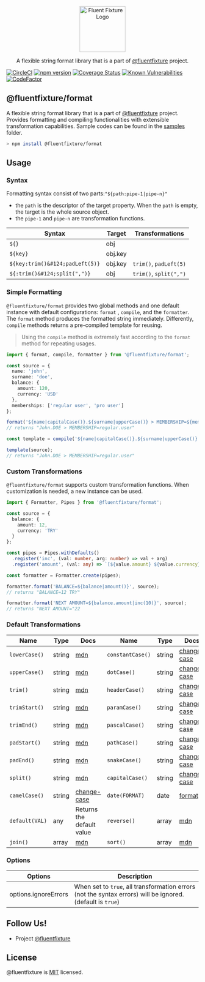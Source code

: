 <p align="center">
  <a href="https://github.com/fluentfixture" target="blank"><img src="https://i.imgur.com/qLGGhTh.jpg" width="120" alt="Fluent Fixture Logo" /></a>
</p>

<p align="center">A flexible string format library that is a part of <a href="https://github.com/fluentfixture">@fluentfixture</a> project.</p>

[![CircleCI](https://circleci.com/gh/fluentfixture/fluentfixture/tree/main.svg?style=svg)](https://circleci.com/gh/fluentfixture/fluentfixture/tree/main)
[![npm version](https://badge.fury.io/js/@fluentfixture%2Fformat.svg)](https://badge.fury.io/js/@fluentfixture%2Fformat)
[![Coverage Status](https://coveralls.io/repos/github/fluentfixture/fluentfixture/badge.svg?branch=main)](https://coveralls.io/github/fluentfixture/fluentfixture?branch=main)
[![Known Vulnerabilities](https://snyk.io/test/github/fluentfixture/fluentfixture/badge.svg)](https://snyk.io/test/github/fluentfixture/fluentfixture)
[![CodeFactor](https://www.codefactor.io/repository/github/fluentfixture/fluentfixture/badge)](https://www.codefactor.io/repository/github/fluentfixture/fluentfixture)

## @fluentfixture/format

A flexible string format library that is a part of [@fluentfixture](https://github.com/fluentfixture) project. Provides
formatting and compiling functionalities with extensible transformation capabilities. Sample codes can be found in
the [samples](https://github.com/fluentfixture/fluentfixture/tree/main/sample/format) folder.

```bash
> npm install @fluentfixture/format
```

## Usage

### Syntax

Formatting syntax consist of two parts:`"${path:pipe-1|pipe-n}"`

- the `path` is the descriptor of the target property. When the `path` is empty, the target is the whole source object.
- the `pipe-1` and `pipe-n` are transformation functions.

| Syntax                          | Target    | Transformations        |
|---------------------------------|-----------|------------------------|
| `${}`                           | obj       |                        |
| `${key}`                        | obj.key   |                        |
| `${key:trim()&#124;padLeft(5)}` | obj.key   | `trim()`, `padLeft(5)` |
| `${:trim()&#124;split(",")}`    | obj       | `trim()`, `split(",")` |

### Simple Formatting

`@fluentfixture/format` provides two global methods and one default instance with default configurations: `format`
, `compile`, and the `formatter`. The `format` method produces
the formatted string immediately. Differently, `compile` methods returns a pre-compiled template for reusing.

> Using the `compile` method is extremely fast according to the `format` method for repeating usages.

```typescript
import { format, compile, formatter } from '@fluentfixture/format';

const source = {
  name: 'john',
  surname: 'doe',
  balance: {
    amount: 120,
    currency: 'USD'
  },
  memberships: ['regular user', 'pro user']
};

format('${name|capitalCase()}.${surname|upperCase()} > MEMBERSHIP=${memberships.0|dotCase()}', source);
// returns "John.DOE > MEMBERSHIP=regular.user"

const template = compile('${name|capitalCase()}.${surname|upperCase()} > MEMBERSHIP=${memberships.0|dotCase()}');

template(source);
// returns "John.DOE > MEMBERSHIP=regular.user"
```

### Custom Transformations

`@fluentfixture/format` supports custom transformation functions. When customization is needed, a new instance can be
used.

```typescript
import { Formatter, Pipes } from '@fluentfixture/format';

const source = {
  balance: {
    amount: 12, 
    currency: 'TRY'
  }
};

const pipes = Pipes.withDefaults()
  .register('inc', (val: number, arg: number) => val + arg)
  .register('amount', (val: any) => `[${value.amount} ${value.currency}]`);

const formatter = Formatter.create(pipes);

formatter.format('BALANCE=${balance|amount()}', source);
// returns "BALANCE=12 TRY"

formatter.format('NEXT AMOUNT=${balance.amount|inc(10)}', source);
// returns "NEXT AMOUNT="22
```

### Default Transformations

| Name            | Type   | Docs                       | Name             | Type     | Docs                       |
|-----------------|--------|----------------------------|------------------|----------|----------------------------|
| `lowerCase()`   | string | [mdn][mdn-string]          | `constantCase()` | string   | [change-case][change-case] |
| `upperCase()`   | string | [mdn][mdn-string]          | `dotCase()`      | string   | [change-case][change-case] |
| `trim()`        | string | [mdn][mdn-string]          | `headerCase()`   | string   | [change-case][change-case] |
| `trimStart()`   | string | [mdn][mdn-string]          | `paramCase()`    | string   | [change-case][change-case] |
| `trimEnd()`     | string | [mdn][mdn-string]          | `pascalCase()`   | string   | [change-case][change-case] |
| `padStart()`    | string | [mdn][mdn-string]          | `pathCase()`     | string   | [change-case][change-case] |
| `padEnd()`      | string | [mdn][mdn-string]          | `snakeCase()`    | string   | [change-case][change-case] |
| `split()`       | string | [mdn][mdn-string]          | `capitalCase()`  | string   | [change-case][change-case] |
| `camelCase()`   | string | [change-case][change-case] | `date(FORMAT)`   | date     | [format][day-js]           |
| `default(VAL)`  | any    | Returns the default value  | `reverse()`      | array    | [mdn][mdn-array]           |
| `join()`        | array  | [mdn][mdn-array]           | `sort()`         | array    | [mdn][mdn-array]           |

### Options

| Options              | Description                                                                                                |
|----------------------|------------------------------------------------------------------------------------------------------------|
| options.ignoreErrors | When set to `true`, all transformation errors (not the syntax errors) will be ignored. (default is `true`) |

## Follow Us!

- Project [@fluentfixture](https://github.com/fluentfixture)

## License

@fluentfixture is [MIT](https://github.com/fluentfixture/fluentfixture/blob/main/LICENSE) licensed.

[change-case]: https://www.npmjs.com/package/change-case
[day-js]: https://day.js.org/docs/en/display/format
[mdn-string]: https://developer.mozilla.org/en-US/docs/Web/JavaScript/Reference/Global_Objects/String
[mdn-array]: https://developer.mozilla.org/en-US/docs/Web/JavaScript/Reference/Global_Objects/Array
